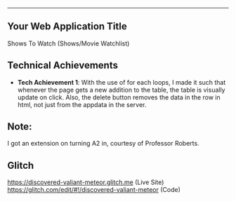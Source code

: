 
---

## Your Web Application Title
Shows To Watch (Shows/Movie Watchlist)

## Technical Achievements
- **Tech Achievement 1**: With the use of for each loops, I made it such that whenever the page gets a new addition to the table, the table is visually update on click. Also, the delete button removes the data in the row in html, not just from the appdata in the server.

## Note:
I got an extension on turning A2 in, courtesy of Professor Roberts. 

## Glitch
https://discovered-valiant-meteor.glitch.me (Live Site)
https://glitch.com/edit/#!/discovered-valiant-meteor (Code)

